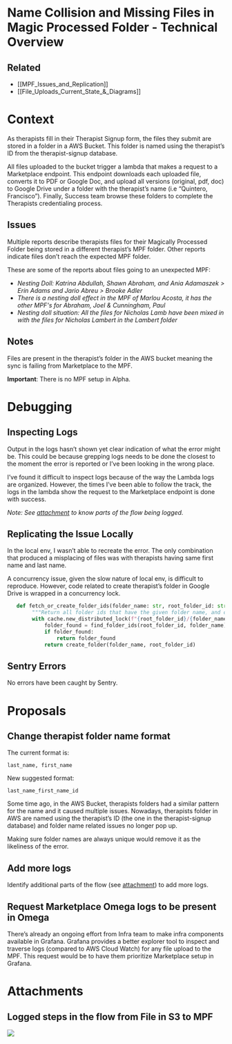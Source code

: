 # Name Collision and Missing Files in Magic Processed Folder - Technical Overview

## Related

- [[MPF_Issues_and_Replication]]
- [[File_Uploads_Current_State_&_Diagrams]]

# Context

As therapists fill in their Therapist Signup form, the files they submit are stored in a folder in a AWS Bucket. This folder is named using the therapist’s ID from the therapist-signup database.

All files uploaded to the bucket trigger a lambda that makes a request to a Marketplace endpoint. This endpoint downloads each uploaded file, converts it to PDF or Google Doc, and upload all versions (original, pdf, doc) to Google Drive under a folder with the therapist’s name (i.e “Quintero, Francisco”). Finally, Success team browse these folders to complete the Therapists credentialing process.

## Issues

Multiple reports describe therapists files for their Magically Processed Folder being stored in a different therapist’s MPF folder. Other reports indicate files don’t reach the expected MPF folder.

These are some of the reports about files going to an unexpected MPF:

- *Nesting Doll: Katrina Abdullah, Shawn Abraham, and Ania Adamaszek > Erin Adams and Jario Abreu > Brooke Adler*
- *There is a nesting doll effect in the MPF of Marlou Acosta, it has the other MPF's for Abraham, Joel & Cunningham, Paul*
- *Nesting doll situation: All the files for Nicholas Lamb have been mixed in with the files for Nicholas Lambert in the Lambert folder*

## **Notes**

Files are present in the therapist’s folder in the AWS bucket meaning the sync is failing from Marketplace to the MPF.

**Important**: There is no MPF setup in Alpha.

# Debugging

## Inspecting Logs

Output in the logs hasn’t shown yet clear indication of what the error might be. This could be because grepping logs needs to be done the closest to the moment the error is reported or I’ve been looking in the wrong place.

I’ve found it difficult to inspect logs because of the way the Lambda logs are organized. However, the times I’ve been able to follow the track, the logs in the lambda show the request to the Marketplace endpoint is done with success.

*Note: See* [*attachment*](https://paper.dropbox.com/doc/Name-Collision-and-Missing-Files-in-Magic-Processed-Folder-Technical-Overview--CQfYFpGGcRlj68AgzUBTvMaUAg-HMJmryXAwB4kfXkwQvjSv#:uid=670242849822905117470348&h2=Attachments) *to know parts of the flow being logged.*

## Replicating the Issue Locally

In the local env, I wasn’t able to recreate the error. The only combination that produced a misplacing of files was with therapists having same first name and last name.

A concurrency issue, given the slow nature of local env, is difficult to reproduce. However, code related to create therapist’s folder in Google Drive is wrapped in a concurrency lock.

```python
   def fetch_or_create_folder_ids(folder_name: str, root_folder_id: str) -> List[str]:
        """Return all folder ids that have the given folder name, and create it if it does not exist yet."""
        with cache.new_distributed_lock(f"{root_folder_id}/{folder_name}", timeout=300, blocking_timeout=30):
            folder_found = find_folder_ids(root_folder_id, folder_name)
            if folder_found:
                return folder_found
            return create_folder(folder_name, root_folder_id)
```

## Sentry Errors

No errors have been caught by Sentry.

# Proposals

## Change therapist folder name format

The current format is:

    last_name, first_name

New suggested format:

    last_name_first_name_id

Some time ago, in the AWS Bucket, therapists folders had a similar pattern for the name and it caused multiple issues. Nowadays, therapists folder in AWS are named using the therapist’s ID (the one in the therapist-signup database) and folder name related issues no longer pop up.

Making sure folder names are always unique would remove it as the likeliness of the error.

## Add more logs

Identify additional parts of the flow (see [attachment](https://paper.dropbox.com/doc/Name-Collision-and-Missing-Files-in-Magic-Processed-Folder-Technical-Overview--CQfYFpGGcRlj68AgzUBTvMaUAg-HMJmryXAwB4kfXkwQvjSv#:uid=215342341836510774739809&h2=Logged-steps-in-the-flow-from-)) to add more logs.

## Request Marketplace Omega logs to be present in Omega

There’s already an ongoing effort from Infra team to make infra components available in Grafana. Grafana provides a better explorer tool to inspect and traverse logs (compared to AWS Cloud Watch) for any file upload to the MPF.
This request would be to have them prioritize Marketplace setup in Grafana.

# Attachments

## Logged steps in the flow from File in S3 to MPF

![](https://paper-attachments.dropboxusercontent.com/s_2F89114512C50EA0AC74EEA883C0C4910044AF78AD683BFBD31CE6DFE6833587_1717586904979_from.s3.to.drive.png)


